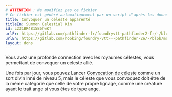 ```yaml
---
# ATTENTION : Ne modifiez pas ce fichier
# Ce fichier est généré automatiquement par un script d'après les données du module Foundry VTT officiel et de sa traduction
title: Convoquer un céleste apparenté
titleEn: Summon Celestial Kin
id: L231BR4815B6hwKT
urlFr: https://gitlab.com/pathfinder-fr/foundryvtt-pathfinder2-fr/-/blob/master/data/feats/L231BR4815B6hwKT.htm
urlEn: https://gitlab.com/hooking/foundry-vtt---pathfinder-2e/-/blob/master/packs/data/feats.db/summon-celestial-kin.json
layout: dons
---
```

Vous avez une profonde connection avec les royaumes célestes, vous permettant de convoquer un céleste allié.

Une fois par jour, vous pouvez Lancer [Convocation de céleste](../sorts/convocation-de-céleste.html) comme un sort divin inné de niveau 5, mais le céleste que vous convoquez doit être de la même catégorie que celle de votre propre lignage, comme une créature ayant le trait ange si vous êtes de type ange.
